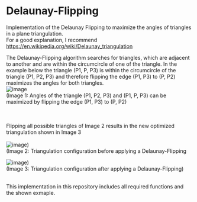 # Delaunay-Flipping

Implementation of the Delaunay Flipping to maximize the angles of triangles in a plane triangulation.<br>
For a good explanation, I recommend https://en.wikipedia.org/wiki/Delaunay_triangulation

The Delaunay-Flipping algorithm searches for triangles, which are adjacent to another and are within the circumcircle of one of the triangle. In the example below the triangle (P1, P, P3) is within the circumcircle of the triangle (P1, P2, P3) and therefore flipping the edge (P1, P3) to (P, P2) maximizes the angles for both triangles.<br>
![image](https://user-images.githubusercontent.com/101653815/169706620-c8cb26af-1d2b-477a-914f-283bb6ab8c5a.png)<br>
(Image 1: Angles of the triangle (P1, P2, P3) and (P1, P, P3) can be maximized by flipping the edge (P1, P3) to (P, P2)
<br><br><br>

Flipping all possible triangles of Image 2 results in the new optimized triangulation shown in Image 3
<br><br>
![image](https://user-images.githubusercontent.com/101653815/169705704-1d8d904f-08ee-426b-8969-683acebbd0cc.png))<br>
(Image 2: Triangulation configuration before applying a Delaunay-Flipping

![image](https://user-images.githubusercontent.com/101653815/169705696-b2a0db5a-44c7-4aac-8ea1-f25fae62703d.png))<br>
(Image 3: Triangulation configuration after applying a Delaunay-Flipping)
<br><br>

This implementation in this repository includes all required functions and the shown exmaple.
